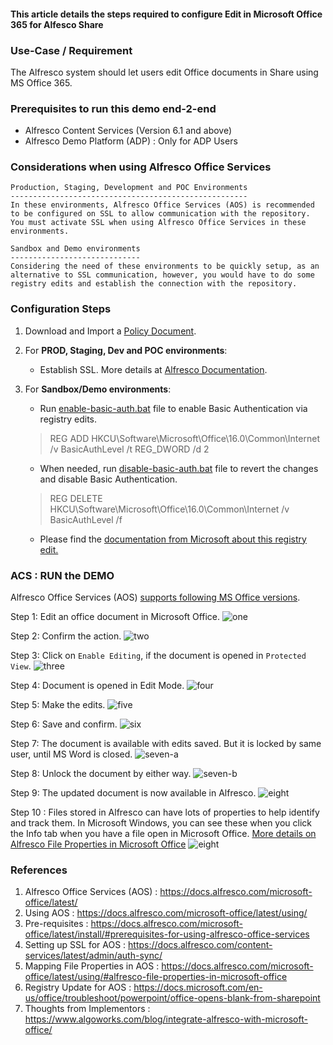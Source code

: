 #### This article details the steps required to configure Edit in Microsoft Office 365 for Alfesco Share

### Use-Case / Requirement
The Alfresco system should let users edit Office documents in Share using MS Office 365.

### Prerequisites to run this demo end-2-end

* Alfresco Content Services (Version 6.1 and above)
* Alfresco Demo Platform (ADP) : Only for ADP Users

### Considerations when using Alfresco Office Services
  
```
Production, Staging, Development and POC Environments
-----------------------------------------------------
In these environments, Alfresco Office Services (AOS) is recommended to be configured on SSL to allow communication with the repository. You must activate SSL when using Alfresco Office Services in these environments. 
```

```
Sandbox and Demo environments
-----------------------------
Considering the need of these environments to be quickly setup, as an alternative to SSL communication, however, you would have to do some registry edits and establish the connection with the repository.
```


### Configuration Steps

1. Download and Import a [Policy Document](assets/Policy-Document.docx).
2. For <b>PROD, Staging, Dev and POC environments</b>:
   * Establish SSL. More details at [Alfresco Documentation](https://docs.alfresco.com/microsoft-office/latest/#considerations-when-using-alfresco-office-services).
3. For <b>Sandbox/Demo environments</b>: 
   * Run [enable-basic-auth.bat](assets/enable-basic-auth.bat) file to enable Basic Authentication via registry edits. 

    > REG ADD HKCU\Software\Microsoft\Office\16.0\Common\Internet /v BasicAuthLevel /t REG_DWORD /d 2

   * When needed, run [disable-basic-auth.bat](assets/disable-basic-auth.bat) file to revert the changes and disable Basic Authentication.
   
    > REG DELETE HKCU\Software\Microsoft\Office\16.0\Common\Internet /v BasicAuthLevel /f

    * Please find the [documentation from Microsoft about this registry edit.](<https://docs.microsoft.com/en-us/office/troubleshoot/powerpoint/office-opens-blank-from-sharepoint>)

### ACS : RUN the DEMO
Alfresco Office Services (AOS) [supports following MS Office versions](https://docs.alfresco.com/microsoft-office/latest/install/#prerequisites-for-using-alfresco-office-services).

Step 1: Edit an office document in Microsoft Office.
![one](assets/1.png)

Step 2: Confirm the action.
![two](assets/2.png)

Step 3: Click on `Enable Editing`, if the document is opened in `Protected View`.
![three](assets/3.png)

Step 4: Document is opened in Edit Mode.
![four](assets/4.png)

Step 5: Make the edits.
![five](assets/5.png)

Step 6: Save and confirm.
![six](assets/6.png)

Step 7: The document is available with edits saved. But it is locked by same user, until MS Word is closed.
![seven-a](assets/7a.png)

Step 8: Unlock the document by either way.
![seven-b](assets/7b.png)

Step 9: The updated document is now available in Alfresco. 
![eight](assets/8.png)

Step 10 : Files stored in Alfresco can have lots of properties to help identify and track them. In Microsoft Windows, you can see these when you click the Info tab when you have a file open in Microsoft Office.
[More details on Alfresco File Properties in Microsoft Office](https://docs.alfresco.com/microsoft-office/latest/using/#alfresco-file-properties-in-microsoft-office)
![eight](assets/10.png)



### References
1. Alfresco Office Services (AOS) : https://docs.alfresco.com/microsoft-office/latest/
2. Using AOS : https://docs.alfresco.com/microsoft-office/latest/using/
3. Pre-requisites : https://docs.alfresco.com/microsoft-office/latest/install/#prerequisites-for-using-alfresco-office-services
4. Setting up SSL for AOS : https://docs.alfresco.com/content-services/latest/admin/auth-sync/
5. Mapping File Properties in AOS : https://docs.alfresco.com/microsoft-office/latest/using/#alfresco-file-properties-in-microsoft-office
6. Registry Update for AOS : https://docs.microsoft.com/en-us/office/troubleshoot/powerpoint/office-opens-blank-from-sharepoint
7. Thoughts from Implementors : <https://www.algoworks.com/blog/integrate-alfresco-with-microsoft-office/>
